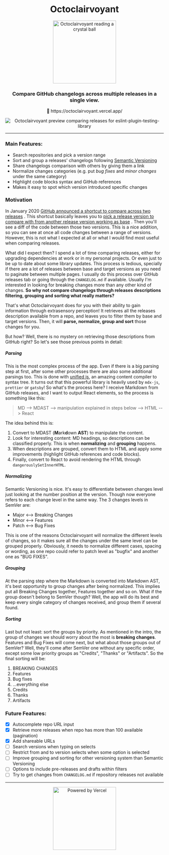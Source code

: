 <div align="center">
  <h1>Octoclairvoyant</h1>
  <img
    src="https://raw.githubusercontent.com/belco90/octoclairvoyant/main/public/mascot-logo.png"
    height="200"
    width="200"
    alt="Octoclairvoyant reading a crystal ball"
  >
  <h3>Compare GitHub changelogs across multiple releases in a single view.</h3>
  <p>
    <span role="img" aria-label="Crystall ball">🔮</span> https://octoclairvoyant.vercel.app/
  </p>

  <img src="https://i.imgur.com/y98G27j.png" alt="Octoclairvoyant preview comparing releases for eslint-plugin-testing-library" >
</div>

<hr>

### Main Features:

- Search repositories and pick a version range
- Sort and group a releases' changelogs following [Semantic Versioning](https://semver.org/)
- Share changelogs comparison with others by giving them a link
- Normalize changes categories (e.g. put _bug fixes_ and _minor changes_ under the same category)
- Highlight code blocks syntax and GitHub references
- Makes it easy to spot which version introduced specific changes

### Motivation

In January
2020 [GitHub announced a shortcut to compare across two releases](https://github.blog/changelog/2020-01-13-shortcut-to-compare-across-two-releases/)
. This shortcut basically leaves you
to [pick a release version to compare with from another release version working as base](https://help.github.com/en/github/administering-a-repository/comparing-releases)
. Then you'll see a diff of the code between those two versions. This is a nice addition, so you can see at once all
code changes between a range of versions. However, this is not what I expected at all or what I would find most useful
when comparing releases.

What did I expect then? I spend a lot of time comparing releases, either for upgrading dependencies at work or in my
personal projects. Or even just to be up to date about some library updates. This process is tedious, specially if there
are a lot of releases between base and target versions as you need to paginate between multiple pages. I usually do this
process over GitHub releases tab or going through the `CHANGELOG.md` if available. Usually I'm interested in looking for
breaking changes more than any other kind of changes.
**So why not compare changelogs through releases descriptions filtering, grouping and sorting what really matters?**

That's what Octoclairvoyant does for you with their ability to gain information through extrasensory perception!
It retrieves all the releases description available from a repo, and leaves you to filter them by base and target
versions. Then, it will **parse, normalize, group and sort** those changes for you.

But how? Well, there is no mystery on retrieving those descriptions from GitHub right? So let's see those previous
points in detail:

##### Parsing

This is the most complex process of the app. Even if there is a big parsing step at first, after some other processes
there are also some additional parsings too. This is done with [unified js](https://unifiedjs.com/), an amazing content
compiler to syntax tree. It turns out that this powerful library is heavily used by `mdx-js`, `prettier` or `gatsby`!
So what's the process here? I receive Markdown from GitHub releases, and I want to output React elements, so the process
is something like this:

> MD --> MDAST --> manipulation explained in steps below --> HTML --> React

The idea behind this is:

1. Convert to MDAST (**M**ark**d**own **AST**) to manipulate the content.
2. Look for interesting content: MD headings, so descriptions can be classified properly. This is when **normalizing**
   and **grouping** happens.
3. When descriptions are grouped, convert them to HTML and apply some improvements (highlight GitHub references and code
   blocks).
4. Finally, convert to React to avoid rendering the HTML through `dangerouslySetInnerHTML`.

##### Normalizing

Semantic Versioning is nice. It's easy to differentiate between changes level just looking at the number position at the
version. Though now everyone refers to each change level in the same way. The 3 changes levels in SemVer are:

- Major <--> Breaking Changes
- Minor <--> Features
- Patch <--> Bug Fixes

This is one of the reasons Octoclairvoyant will normalize the different levels of changes, so it makes sure all the
changes under the same level can be grouped properly. Obviously, it needs to normalize different cases, spacing or
wording, as one repo could refer to patch level as "bugfix" and another one as "BUG FIXES".

##### Grouping

At the parsing step where the Markdown is converted into Markdown AST, it's best opportunity to group changes after
being normalized. This implies put all Breaking Changes together, Features together and so on. What if the group doesn't
belong to SemVer though? Well, the app will do its best and keep every single category of changes received, and group
them if several found.

##### Sorting

Last but not least: sort the groups by priority. As mentioned in the intro, the group of changes we should worry about
the most is **breaking changes**. Features and Bug Fixes will come next, but what about those groups out of SemVer?
Well, they'll come after SemVer one without any specific order, except some low priority groups as "Credits", "Thanks"
or "Artifacts". So the final sorting will be:

1. BREAKING CHANGES
2. Features
3. Bug fixes
4. ...everything else
5. Credits
6. Thanks
7. Artifacts

### Future Features:

- [x] Autocomplete repo URL input
- [x] Retrieve more releases when repo has more than 100 available (pagination)
- [x] Add shareable URLs
- [ ] Search versions when typing on selects
- [ ] Restrict from and to version selects when some option is selected
- [ ] Improve grouping and sorting for other versioning system than Semantic Versioning
- [ ] Options to include pre-releases and drafts within filters
- [ ] Try to get changes from `CHANGELOG.md` if repository releases not available

<hr>
<div align="center">
  <a href="https://vercel.com/?utm_source=octoclairvoyant-team&utm_campaign=oss">
    <img
      src="https://www.datocms-assets.com/31049/1618983297-powered-by-vercel.svg"
      height="200"
      width="200"
      alt="Powered by Vercel"
    >
  </a>
</div>
